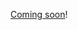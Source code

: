 [Coming soon](https://news.ycombinator.com/item?id=19349518)!

<!--

https://news.ycombinator.com/item?id=25540583

-->
